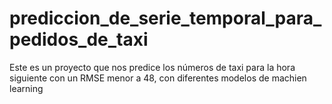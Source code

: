# prediccion_de_serie_temporal_para_pedidos_de_taxi
Este es un proyecto que nos predice los números de taxi para la hora siguiente con un RMSE menor a 48, con diferentes modelos de machien learning
